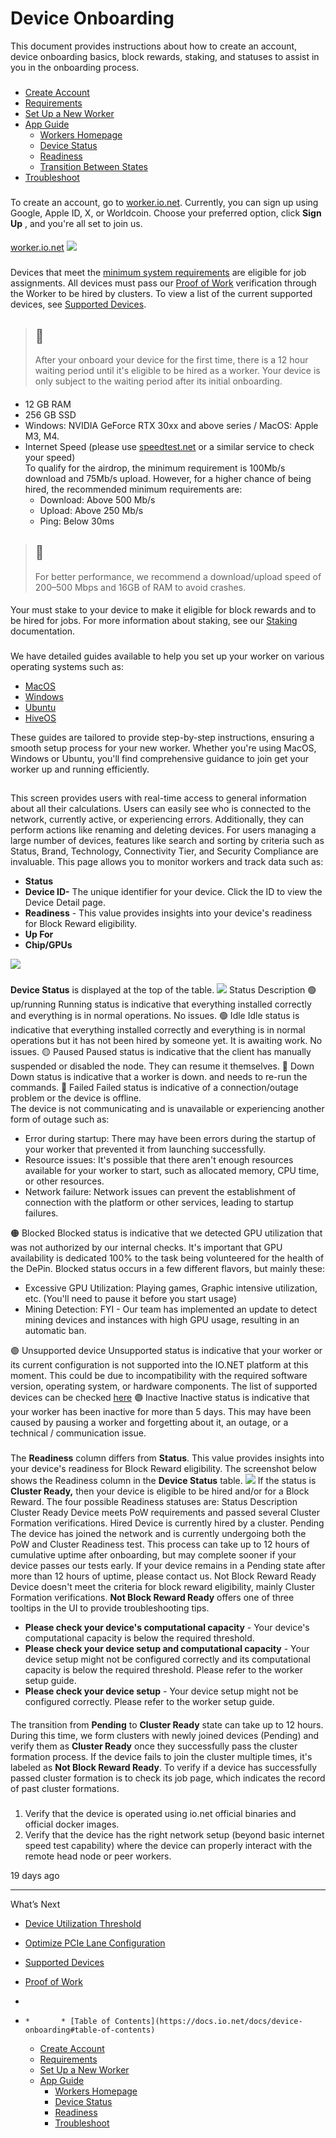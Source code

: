 # Device Onboarding
This document provides instructions about how to create an account, device onboarding basics, block rewards, staking, and statuses to assist in you in the onboarding process.
### [](https://docs.io.net/docs/device-onboarding#table-of-contents)
  * [Create Account](https://docs.io.net/docs/device-onboarding#create-account)
  * [Requirements](https://docs.io.net/docs/device-onboarding#requirements)
  * [Set Up a New Worker](https://docs.io.net/docs/device-onboarding#set-up-a-new-worker)
  * [App Guide](https://docs.io.net/docs/device-onboarding#app-guide)
    * [Workers Homepage](https://docs.io.net/docs/device-onboarding#workers-homepage)
    * [Device Status](https://docs.io.net/docs/device-onboarding#device-status)
    * [Readiness](https://docs.io.net/docs/device-onboarding#readiness)
    * [Transition Between States](https://docs.io.net/docs/device-onboarding#transition-between-states)
  * [Troubleshoot](https://docs.io.net/docs/device-onboarding#troubleshoot)


### [](https://docs.io.net/docs/device-onboarding#create-account)
To create an account, go to [worker.io.net](https://worker.io.net/). Currently, you can sign up using Google, Apple ID, X, or Worldcoin. Choose your preferred option, click **Sign Up** , and you're all set to join us.
#### 
[worker.io.net](https://worker.io.net)
[](https://docs.io.net/docs/device-onboarding#go-to-workerionet)
![](https://files.readme.io/278b46c-Step1.jpg)
### [](https://docs.io.net/docs/device-onboarding#requirements)
Devices that meet the [minimum system requirements](https://docs.io.net/docs/device-onboarding#minimum-system-requirements) are eligible for job assignments. All devices must pass our [Proof of Work](https://docs.io.net/docs/proof-of-work) verification through the Worker to be hired by clusters.
To view a list of the current supported devices, see [Supported Devices](https://docs.io.net/docs/supported-devices). 
> ## 📘
> After your onboard your device for the first time, there is a 12 hour waiting period until it's eligible to be hired as a worker. Your device is only subject to the waiting period after its initial onboarding.
#### [](https://docs.io.net/docs/device-onboarding#minimum-system-requirements)
  * 12 GB RAM
  * 256 GB SSD
  * Windows: NVIDIA GeForce RTX 30xx and above series / MacOS: Apple M3, M4.
  * Internet Speed (please use [speedtest.net](https://www.speedtest.net/) or a similar service to check your speed)  
To qualify for the airdrop, the minimum requirement is 100Mb/s download and 75Mb/s upload. However, for a higher chance of being hired, the recommended minimum requirements are: 
    * Download: Above 500 Mb/s
    * Upload: Above 250 Mb/s
    * Ping: Below 30ms


> ## 📘
> For better performance, we recommend a download/upload speed of 200–500 Mbps and 16GB of RAM to avoid crashes.
#### [](https://docs.io.net/docs/device-onboarding#staking)
Your must stake to your device to make it eligible for block rewards and to be hired for jobs. For more information about staking, see our [Staking](https://docs.io.net/docs/io-staking) documentation. 
### [](https://docs.io.net/docs/device-onboarding#set-up-a-new-worker)
We have detailed guides available to help you set up your worker on various operating systems such as:
  * [MacOS](https://docs.io.net/docs/install-on-macos)
  * [Windows](https://docs.io.net/docs/install-on-windows)
  * [Ubuntu](https://docs.io.net/docs/install-on-ubuntu)
  * [HiveOS](https://docs.io.net/docs/install-on-hiveos)


These guides are tailored to provide step-by-step instructions, ensuring a smooth setup process for your new worker. Whether you're using MacOS, Windows or Ubuntu, you'll find comprehensive guidance to join get your worker up and running efficiently.
## [](https://docs.io.net/docs/device-onboarding#app-guide)
### [](https://docs.io.net/docs/device-onboarding#workers-homepage)
This screen provides users with real-time access to general information about all their calculations. Users can easily see who is connected to the network, currently active, or experiencing errors. Additionally, they can perform actions like renaming and deleting devices.
For users managing a large number of devices, features like search and sorting by criteria such as Status, Brand, Technology, Connectivity Tier, and Security Compliance are invaluable.
This page allows you to monitor workers and track data such as:
  * **Status**
  * **Device ID-** The unique identifier for your device. Click the ID to view the Device Detail page.
  * **Readiness** - This value provides insights into your device's readiness for Block Reward eligibility.
  * **Up For**
  * **Chip/GPUs**

![](https://files.readme.io/9d4cc63-devlist.png)
### [](https://docs.io.net/docs/device-onboarding#device-status)
**Device Status** is displayed at the top of the table. 
![](https://files.readme.io/59808221f52c12d37dddea6a7d91cd503dd36d01b2e15fa893633fc373f92464-status.png)
Status 
Description 
🟢 up/running 
Running status is indicative that everything installed correctly and everything is in normal operations. No issues. 
🟢 Idle 
Idle status is indicative that everything installed correctly and everything is in normal operations but it has not been hired by someone yet. It is awaiting work. No issues.
🟡 Paused 
Paused status is indicative that the client has manually suspended or disabled the node. They can resume it themselves. 
🔴 Down 
Down status is indicative that a worker is down. and needs to re-run the commands. 
🔴 Failed 
Failed status is indicative of a connection/outage problem or the device is offline.  
The device is not communicating and is unavailable or experiencing another form of outage such as:
  * Error during startup: There may have been errors during the startup of your worker that prevented it from launching successfully.
  * Resource issues: It's possible that there aren't enough resources available for your worker to start, such as allocated memory, CPU time, or other resources.
  * Network failure: Network issues can prevent the establishment of connection with the platform or other services, leading to startup failures.


🟠 Blocked 
Blocked status is indicative that we detected GPU utilization that was not authorized by our internal checks. It's important that GPU availability is dedicated 100% to the task being volunteered for the health of the DePin.
Blocked status occurs in a few different flavors, but mainly these:
  * Excessive GPU Utilization: Playing games, Graphic intensive utilization, etc. (You'll need to pause it before you start usage)
  * Mining Detection: FYI - Our team has implemented an update to detect mining devices and instances with high GPU usage, resulting in an automatic ban.


🟣 Unsupported device 
Unsupported status is indicative that your worker or its current configuration is not supported into the IO.NET platform at this moment. This could be due to incompatibility with the required software version, operating system, or hardware components. The list of supported devices can be checked [here](https://docs.io.net/docs/supported-devices)
🟣 Inactive 
Inactive status is indicative that your worker has been inactive for more than 5 days. This may have been caused by pausing a worker and forgetting about it, an outage, or a technical / communication issue. 
### [](https://docs.io.net/docs/device-onboarding#readiness)
The **Readiness** column differs from **Status**. This value provides insights into your device's readiness for Block Reward eligibility. The screenshot below shows the Readiness column in the **Device Status** table. 
![](https://files.readme.io/b0d050b6694204211bcdf31071da304b04c1f41a3b307d70dd410bcf0d48d788-Readiness.png)
If the status is **Cluster Ready,** then your device is eligible to be hired and/or for a Block Reward. The four possible Readiness statuses are: 
Status 
Description 
Cluster Ready
Device meets PoW requirements and passed several Cluster Formation verifications. 
Hired 
Device is currently hired by a cluster. 
Pending 
The device has joined the network and is currently undergoing both the PoW and Cluster Readiness test. This process can take up to 12 hours of cumulative uptime after onboarding, but may complete sooner if your device passes our tests early. If your device remains in a Pending state after more than 12 hours of uptime, please contact us. 
Not Block Reward Ready
Device doesn't meet the criteria for block reward eligibility, mainly Cluster Formation verifications. 
**Not Block Reward Ready** offers one of three tooltips in the UI to provide troubleshooting tips. 
  * **Please check your device's computational capacity** - Your device's computational capacity is below the required threshold.
  * **Please check your device setup and computational capacity** - Your device setup might not be configured correctly and its computational capacity is below the required threshold. Please refer to the worker setup guide.
  * **Please check your device setup** - Your device setup might not be configured correctly. Please refer to the worker setup guide.


#### [](https://docs.io.net/docs/device-onboarding#transition-between-states)
The transition from **Pending** to **Cluster Ready** state can take up to 12 hours. During this time, we form clusters with newly joined devices (Pending) and verify them as **Cluster Ready** once they successfully pass the cluster formation process. 
If the device fails to join the cluster multiple times, it's labeled as **Not Block Reward Ready**. To verify if a device has successfully passed cluster formation is to check its job page, which indicates the record of past cluster formations. 
### [](https://docs.io.net/docs/device-onboarding#troubleshoot)
  1. Verify that the device is operated using io.net official binaries and official docker images.
  2. Verify that the device has the right network setup (beyond basic internet speed test capability) where the device can properly interact with the remote head node or peer workers.


19 days ago
* * *
What’s Next
  * [Device Utilization Threshold](https://docs.io.net/docs/device-utilization-threshold)
  * [Optimize PCIe Lane Configuration](https://docs.io.net/docs/optimize-pcie-lane-configuration)
  * [Supported Devices](https://docs.io.net/docs/supported-devices)
  * [Proof of Work](https://docs.io.net/docs/proof-of-work)


  * [](https://docs.io.net/docs/device-onboarding)
  *     *       * [Table of Contents](https://docs.io.net/docs/device-onboarding#table-of-contents)
      * [Create Account](https://docs.io.net/docs/device-onboarding#create-account)
      * [Requirements](https://docs.io.net/docs/device-onboarding#requirements)
      * [Set Up a New Worker](https://docs.io.net/docs/device-onboarding#set-up-a-new-worker)
    * [App Guide](https://docs.io.net/docs/device-onboarding#app-guide)
      * [Workers Homepage](https://docs.io.net/docs/device-onboarding#workers-homepage)
      * [Device Status](https://docs.io.net/docs/device-onboarding#device-status)
      * [Readiness](https://docs.io.net/docs/device-onboarding#readiness)
      * [Troubleshoot](https://docs.io.net/docs/device-onboarding#troubleshoot)


